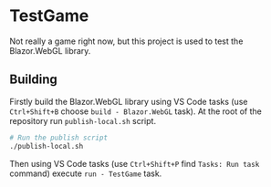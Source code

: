 # TestGame

Not really a game right now, but this project is used to test the Blazor.WebGL library.

## Building

Firstly build the Blazor.WebGL library using VS Code tasks (use `Ctrl+Shift+B` choose `build - Blazor.WebGL` task). At the root of the repository run `publish-local.sh` script.

```sh
# Run the publish script
./publish-local.sh
```

Then using VS Code tasks (use `Ctrl+Shift+P` find `Tasks: Run task` command) execute `run - TestGame` task. 